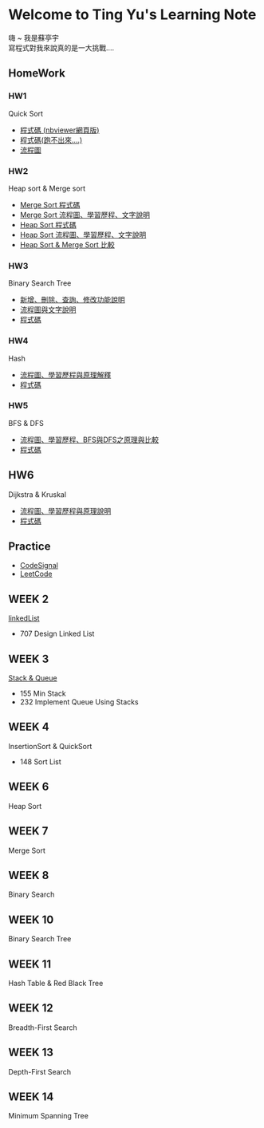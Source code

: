 # Welcome to Ting Yu's Learning Note
嗨 ~ 我是蘇亭宇         
寫程式對我來說真的是一大挑戰....

## HomeWork
### HW1
Quick Sort
 * [程式碼 (nbviewer網頁版)](https://nbviewer.jupyter.org/github/stopraining/LearningNote/blob/master/HW1/HW1_QuickSort.ipynb)
 * [程式碼(跑不出來....)](https://github.com/stopraining/LearningNote/blob/master/HW1/HW1_QuickSort.ipynb)
 * [流程圖](https://github.com/stopraining/LearningNote/blob/master/HW1/hw1_%E6%B5%81%E7%A8%8B%E5%9C%96.jpeg)
### HW2
Heap sort & Merge sort
 * [Merge Sort 程式碼](https://github.com/stopraining/LearningNote/blob/master/HW2/merge_sort_06170117.py)
 * [Merge Sort 流程圖、學習歷程、文字說明](https://github.com/stopraining/LearningNote/blob/master/HW2/Merge%20Sort_%E6%B5%81%E7%A8%8B%E5%9C%96%E3%80%81%E6%96%87%E5%AD%97%E3%80%81%E5%AD%B8%E7%BF%92%E6%AD%B7%E7%A8%8B.md)
 * [Heap Sort 程式碼](https://github.com/stopraining/LearningNote/blob/master/HW2/heap_sort_06170107.py)
 * [Heap Sort 流程圖、學習歷程、文字說明](https://github.com/stopraining/LearningNote/blob/master/HW2/Heap%20Sort_%E6%B5%81%E7%A8%8B%E5%9C%96%E3%80%81%E6%96%87%E5%AD%97%E3%80%81%E5%AD%B8%E7%BF%92%E6%AD%B7%E7%A8%8B.md)
 * [Heap Sort & Merge Sort 比較](https://github.com/stopraining/LearningNote/blob/master/HW2/Heap%20Sort%20%26%20Merge%20Sort%E6%AF%94%E8%BC%83.md)
 ### HW3
 Binary Search Tree
 * [新增、刪除、查詢、修改功能說明](https://github.com/stopraining/LearningNote/blob/master/HW3/Binary%20Search%20Tree%20%E6%96%B0%E5%A2%9E%E3%80%81%E5%88%AA%E9%99%A4%E3%80%81%E6%9F%A5%E8%A9%A2%E3%80%81%E4%BF%AE%E6%94%B9%E5%8A%9F%E8%83%BD%E8%AA%AA%E6%98%8E.md)
 * [流程圖與文字說明](https://github.com/stopraining/LearningNote/blob/master/HW3/Binary%20Search%20Tree%20%E6%B5%81%E7%A8%8B%E5%9C%96%E3%80%81%E5%AD%B8%E7%BF%92%E6%AD%B7%E7%A8%8B%E8%88%87BST%E5%8E%9F%E7%90%86.md)
 * [程式碼](https://github.com/stopraining/LearningNote/blob/master/HW3/binary_search_tree_06170117.py) 
 ### HW4
 Hash
 * [流程圖、學習歷程與原理解釋](https://github.com/stopraining/LearningNote/blob/master/HW4/Hash%20Table%20%E6%B5%81%E7%A8%8B%E5%9C%96%E3%80%81%E5%AD%B8%E7%BF%92%E6%AD%B7%E7%A8%8B%E8%88%87Hash%E5%8E%9F%E7%90%86%E8%A7%A3%E9%87%8B.md)
 * [程式碼](https://github.com/stopraining/LearningNote/blob/master/HW4/hash_table_06170117.py)
 ### HW5
 BFS & DFS
 * [流程圖、學習歷程、BFS與DFS之原理與比較](https://github.com/stopraining/LearningNote/blob/master/HW5/%E6%B5%81%E7%A8%8B%E5%9C%96%E3%80%81%E5%AD%B8%E7%BF%92%E6%AD%B7%E7%A8%8B%E3%80%81BFS%E8%88%87DFS%E4%B9%8B%E5%8E%9F%E7%90%86%E8%88%87%E6%AF%94%E8%BC%83.md)
 * [程式碼](https://github.com/stopraining/LearningNote/blob/master/HW5/BFS_06170117.py)
## HW6
 Dijkstra & Kruskal
 * [流程圖、學習歷程與原理說明](https://github.com/stopraining/LearningNote/blob/master/HW6/Dijkstra%26Kruskal%E6%B5%81%E7%A8%8B%E5%9C%96%E3%80%81%E5%AD%B8%E7%BF%92%E6%AD%B7%E7%A8%8B%E8%88%87%E5%8E%9F%E7%90%86%E8%AA%AA%E6%98%8E.md)
 * [程式碼](https://github.com/stopraining/LearningNote/blob/master/HW6/Dijkstra_06170117.py)
 
## Practice 
  * [CodeSignal](https://github.com/stopraining/LearningNote/tree/master/CodeSignal)
  * [LeetCode](https://github.com/stopraining/LearningNote/tree/master/LeetCode)

## WEEK 2
[linkedList](https://github.com/stopraining/LearningNote/blob/master/intro/Linked%20List.md)
  * 707 Design Linked List
 
## WEEK 3
[Stack & Queue](https://github.com/stopraining/LearningNote/blob/master/intro/Stack%20%26%20Queue.md)
  * 155 Min Stack
  * 232 Implement Queue Using Stacks
## WEEK 4
InsertionSort & QuickSort
  * 148 Sort List
## WEEK 6
Heap Sort 
## WEEK 7
Merge Sort
## WEEK 8
Binary Search
## WEEK 10
Binary Search Tree
## WEEK 11 
Hash Table & Red Black Tree
## WEEK 12 
Breadth-First Search
## WEEK 13
Depth-First Search
## WEEK 14
Minimum Spanning Tree



